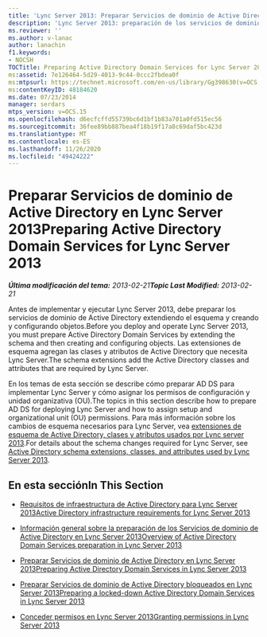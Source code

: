 ```yaml
---
title: 'Lync Server 2013: Preparar Servicios de dominio de Active Directory en Lync Server 2013'
description: 'Lync Server 2013: preparación de los servicios de dominio de Active Directory.'
ms.reviewer: ''
ms.author: v-lanac
author: lanachin
f1.keywords:
- NOCSH
TOCTitle: Preparing Active Directory Domain Services for Lync Server 2013
ms:assetid: 7e126464-5d29-4013-9c44-0ccc2fbdea0f
ms:mtpsurl: https://technet.microsoft.com/en-us/library/Gg398630(v=OCS.15)
ms:contentKeyID: 48184620
ms.date: 07/23/2014
manager: serdars
mtps_version: v=OCS.15
ms.openlocfilehash: d6ecfcffd55739bc6d1bf1b83a701a0fd515ec56
ms.sourcegitcommit: 36fee89bb887bea4f18b19f17a8c69daf5bc423d
ms.translationtype: MT
ms.contentlocale: es-ES
ms.lasthandoff: 11/26/2020
ms.locfileid: "49424222"
---
```

# <a name="preparing-active-directory-domain-services-for-lync-server-2013"></a><span data-ttu-id="481a1-103">Preparar Servicios de dominio de Active Directory en Lync Server 2013</span><span class="sxs-lookup"><span data-stu-id="481a1-103">Preparing Active Directory Domain Services for Lync Server 2013</span></span>

<div data-xmlns="http://www.w3.org/1999/xhtml">

<div class="topic" data-xmlns="http://www.w3.org/1999/xhtml" data-msxsl="urn:schemas-microsoft-com:xslt" data-cs="https://msdn.microsoft.com/">

<div data-asp="https://msdn2.microsoft.com/asp">



</div>

<div id="mainSection">

<div id="mainBody"><span data-ttu-id="481a1-104">

<span> </span></span><span class="sxs-lookup"><span data-stu-id="481a1-104">

<span> </span></span></span>

<span data-ttu-id="481a1-105">_**Última modificación del tema:** 2013-02-21_</span><span class="sxs-lookup"><span data-stu-id="481a1-105">_**Topic Last Modified:** 2013-02-21_</span></span>

<span data-ttu-id="481a1-106">Antes de implementar y ejecutar Lync Server 2013, debe preparar los servicios de dominio de Active Directory extendiendo el esquema y creando y configurando objetos.</span><span class="sxs-lookup"><span data-stu-id="481a1-106">Before you deploy and operate Lync Server 2013, you must prepare Active Directory Domain Services by extending the schema and then creating and configuring objects.</span></span> <span data-ttu-id="481a1-107">Las extensiones de esquema agregan las clases y atributos de Active Directory que necesita Lync Server.</span><span class="sxs-lookup"><span data-stu-id="481a1-107">The schema extensions add the Active Directory classes and attributes that are required by Lync Server.</span></span>

<span data-ttu-id="481a1-108">En los temas de esta sección se describe cómo preparar AD DS para implementar Lync Server y cómo asignar los permisos de configuración y unidad organizativa (OU).</span><span class="sxs-lookup"><span data-stu-id="481a1-108">The topics in this section describe how to prepare AD DS for deploying Lync Server and how to assign setup and organizational unit (OU) permissions.</span></span> <span data-ttu-id="481a1-109">Para más información sobre los cambios de esquema necesarios para Lync Server, vea [extensiones de esquema de Active Directory, clases y atributos usados por Lync server 2013](lync-server-2013-active-directory-schema-extensions-classes-and-attributes-used-by-lync-server.md).</span><span class="sxs-lookup"><span data-stu-id="481a1-109">For details about the schema changes required for Lync Server, see [Active Directory schema extensions, classes, and attributes used by Lync Server 2013](lync-server-2013-active-directory-schema-extensions-classes-and-attributes-used-by-lync-server.md).</span></span>

<div>

## <a name="in-this-section"></a><span data-ttu-id="481a1-110">En esta sección</span><span class="sxs-lookup"><span data-stu-id="481a1-110">In This Section</span></span>

  - [<span data-ttu-id="481a1-111">Requisitos de infraestructura de Active Directory para Lync Server 2013</span><span class="sxs-lookup"><span data-stu-id="481a1-111">Active Directory infrastructure requirements for Lync Server 2013</span></span>](lync-server-2013-active-directory-infrastructure-requirements.md)

  - [<span data-ttu-id="481a1-112">Información general sobre la preparación de los Servicios de dominio de Active Directory en Lync Server 2013</span><span class="sxs-lookup"><span data-stu-id="481a1-112">Overview of Active Directory Domain Services preparation in Lync Server 2013</span></span>](lync-server-2013-overview-of-active-directory-domain-services-preparation.md)

  - [<span data-ttu-id="481a1-113">Preparar Servicios de dominio de Active Directory en Lync Server 2013</span><span class="sxs-lookup"><span data-stu-id="481a1-113">Preparing Active Directory Domain Services in Lync Server 2013</span></span>](lync-server-2013-preparing-active-directory-domain-services.md)

  - [<span data-ttu-id="481a1-114">Preparar Servicios de dominio de Active Directory bloqueados en Lync Server 2013</span><span class="sxs-lookup"><span data-stu-id="481a1-114">Preparing a locked-down Active Directory Domain Services in Lync Server 2013</span></span>](lync-server-2013-preparing-a-locked-down-active-directory-domain-services.md)

  - [<span data-ttu-id="481a1-115">Conceder permisos en Lync Server 2013</span><span class="sxs-lookup"><span data-stu-id="481a1-115">Granting permissions in Lync Server 2013</span></span>](lync-server-2013-granting-permissions.md)

<span data-ttu-id="481a1-116"></div>

</div>

<span> </span>

</div>

</div>

</span><span class="sxs-lookup"><span data-stu-id="481a1-116"></div>

</div>

<span> </span>

</div>

</div>

</span></span></div>

